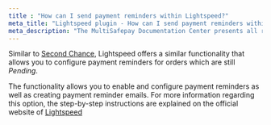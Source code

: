 ```yaml
---
title : "How can I send payment reminders within Lightspeed?"
meta_title: "Lightspeed plugin - How can I send payment reminders within Lightspeed? - MultiSafepay Docs"
meta_description: "The MultiSafepay Documentation Center presents all relevant information about our Plugins and API. You can also find support pages for payment methods, tools and general questions as well as the contact details of our Support and Integration Teams."
---
```


Similar to [Second Chance](https://docs.multisafepay.com/tools/second-chance/how-does-it-work/), Lightspeed offers a similar functionality that allows you to configure payment reminders for orders which are still _Pending_.

The functionality allows you to enable and configure payment reminders as well as creating payment reminder emails. For more information regarding this option, the step-by-step instructions are explained on the official website of [Lightspeed](https://ecom-support.lightspeedhq.com/hc/en-us/articles/220661507-Configuring-payment-reminders)
